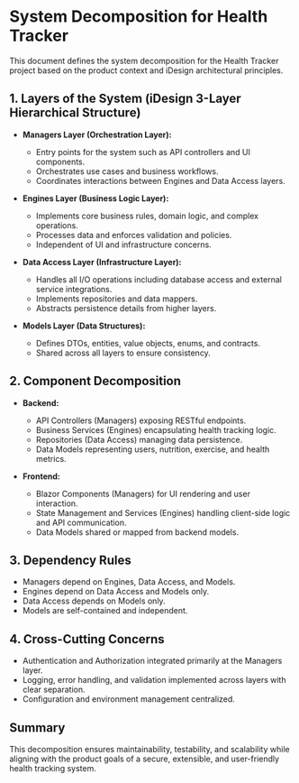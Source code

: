 # System Decomposition for Health Tracker

This document defines the system decomposition for the Health Tracker project based on the product context and iDesign architectural principles.

## 1. Layers of the System (iDesign 3-Layer Hierarchical Structure)

- **Managers Layer (Orchestration Layer):**
  - Entry points for the system such as API controllers and UI components.
  - Orchestrates use cases and business workflows.
  - Coordinates interactions between Engines and Data Access layers.

- **Engines Layer (Business Logic Layer):**
  - Implements core business rules, domain logic, and complex operations.
  - Processes data and enforces validation and policies.
  - Independent of UI and infrastructure concerns.

- **Data Access Layer (Infrastructure Layer):**
  - Handles all I/O operations including database access and external service integrations.
  - Implements repositories and data mappers.
  - Abstracts persistence details from higher layers.

- **Models Layer (Data Structures):**
  - Defines DTOs, entities, value objects, enums, and contracts.
  - Shared across all layers to ensure consistency.

## 2. Component Decomposition

- **Backend:**
  - API Controllers (Managers) exposing RESTful endpoints.
  - Business Services (Engines) encapsulating health tracking logic.
  - Repositories (Data Access) managing data persistence.
  - Data Models representing users, nutrition, exercise, and health metrics.

- **Frontend:**
  - Blazor Components (Managers) for UI rendering and user interaction.
  - State Management and Services (Engines) handling client-side logic and API communication.
  - Data Models shared or mapped from backend models.

## 3. Dependency Rules

- Managers depend on Engines, Data Access, and Models.
- Engines depend on Data Access and Models only.
- Data Access depends on Models only.
- Models are self-contained and independent.

## 4. Cross-Cutting Concerns

- Authentication and Authorization integrated primarily at the Managers layer.
- Logging, error handling, and validation implemented across layers with clear separation.
- Configuration and environment management centralized.

## Summary

This decomposition ensures maintainability, testability, and scalability while aligning with the product goals of a secure, extensible, and user-friendly health tracking system.
